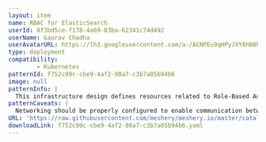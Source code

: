 ```yaml
---
layout: item
name: RBAC for ElasticSearch
userId: 8f3bd5ce-f178-4a69-83ba-62341c74d492
userName: Gaurav Chadha
userAvatarURL: https://lh3.googleusercontent.com/a-/ACNPEu9qHPyJXY8hB8h4Qlmdc1YzI9qXe0if3sRuTpQPJA=s96-c
type: deployment
compatibility: 
        - Kubernetes
patternId: f752c99c-cbe9-4af2-98a7-c3b7a05b94b6
image: null
patternInfo: |
  This infrastructure design defines resources related to Role-Based Access Control (RBAC) for Elasticsearch in a Kubernetes environment. Here's a brief description of the components: 1.) zk (ZooKeeper StatefulSet): - A StatefulSet named zk with 3 replicas is defined to manage ZooKeeper instances.   - It uses ordered pod management policy, ensuring that pods are started in order.   - ZooKeeper is configured with specific settings, including ports, data directories, and resource requests.   - It has affinity settings to avoid running multiple ZooKeeper instances on the same node.   - The configuration includes liveness and readiness probes to ensure the health of the pods. 2.) zk-cs (ZooKeeper Service):   - A Kubernetes Service named zk-cs is defined to provide access to the ZooKeeper instances.   - It exposes the client port (port 2181) used to connect to ZooKeeper. 3.) zk-hs (ZooKeeper Headless Service):   - Another Kubernetes Service named `zk-hs` is defined as headless (with cluster IP set to None).   - It exposes ports for ZooKeeper server (port 2888) and leader election (port 3888).   - This headless service is typically used for direct communication with individual ZooKeeper instances. 4.) **zk-pdb (ZooKeeper PodDisruptionBudget):**   - A PodDisruptionBudget named `zk-pdb` is defined to control the maximum number of unavailable ZooKeeper pods to 1.   - This ensures that at least one ZooKeeper instance remains available during disruptions.
patternCaveats: |
  Networking should be properly configured to enable communication between pod and services. Ensure sufficient resources are available in the cluster.
URL: 'https://raw.githubusercontent.com/meshery/meshery.io/master/catalog/f752c99c-cbe9-4af2-98a7-c3b7a05b94b6.yaml'
downloadLink: f752c99c-cbe9-4af2-98a7-c3b7a05b94b6.yaml
---
```

